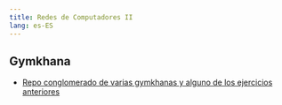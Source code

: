 ```yaml
---
title: Redes de Computadores II
lang: es-ES
---
```


## Gymkhana

- [Repo conglomerado de varias gymkhanas y alguno de los ejercicios anteriores](https://github.com/RedBed24/RedesII_LAB_2223)
